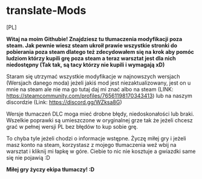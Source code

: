 # translate-Mods
[PL]


**Witaj na moim Githubie! Znajdziesz tu tłumaczenia modyfikacji poza steam. Jak pewnie wiesz steam ukroił prawie wszystkie stronki do pobierania poza steam dlatego też zdecydowałem się na krok aby pomóc ludziom którzy kupili grę poza steam a teraz warsztat jest dla nich niedostępny (Tak tak, są tacy którzy nie kupili i wymagają xD)**


Staram się utrzymać wszystkie modyfikacje w najnowszych wersjach (Wersjach danego moda) jeżeli jakiś mod jest niezaktualizowany, jest on u mnie na steam ale nie ma go tutaj daj mi znać albo na steam (LINK: https://steamcommunity.com/profiles/76561198170343413) lub na naszym discordzie (Link: https://discord.gg/WZksa8G)  


Wersje tłumaczeń DLC moga mieć drobne błędy, niedoskonałości lub braki. Wszelkie poprawki są umieszczone w oryginalnej grze tak że jeżeli chcesz grać w pełnej wersji PL bez błędów to kup sobie grę. 

To chyba tyle jeżeli chodzi o informacje wstępne. Życzę miłej gry i jeżeli masz konto na steam, korzystasz z mojego tłumaczenia weź wbij na warsztat i kliknij mi łapkę w góre. Ciebie to nic nie kosztuje a gwiazdki same się nie pojawią :D 

**Miłej gry życzy ekipa tłumaczy! :D**
